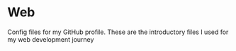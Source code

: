 # Web
Config files for my GitHub profile.
These are the introductory files I used for my web development journey
